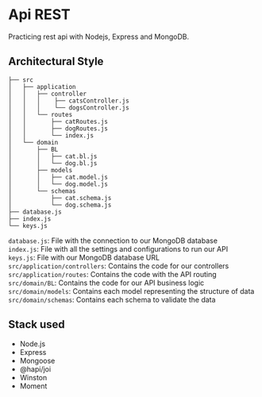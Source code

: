 # Api REST 

Practicing rest api with Nodejs, Express and MongoDB.

## Architectural Style
```
├── src
│   ├── application
│   │   ├── controller
│   │   │    ├── catsController.js
│   │   │    └── dogsController.js
│   │   └── routes
│   │       ├── catRoutes.js
│   │       ├── dogRoutes.js
│   │       └── index.js
│   └── domain
│       ├── BL
│       │   ├── cat.bl.js
│       │   └── dog.bl.js
│       ├── models
│       │   ├── cat.model.js
│       │   └── dog.model.js
│       └── schemas
│           ├── cat.schema.js
│           └── dog.schema.js
├── database.js
├── index.js
└── keys.js
```

`database.js`: File with the connection to our MongoDB database<br/>
`index.js`: File with all the settings and configurations to run our API<br/>
`keys.js`: File with our MongoDB database URL<br/>
`src/application/controllers`: Contains the code for our controllers<br/>
`src/application/routes`: Contains the code with the API routing<br/>
`src/domain/BL`: Contains the code for our API business logic<br/>
`src/domain/models`: Contains each model representing the structure of data<br/>
`src/domain/schemas`: Contains each schema to validate the data<br/>

## Stack used
- Node.js
- Express
- Mongoose
- @hapi/joi
- Winston
- Moment
